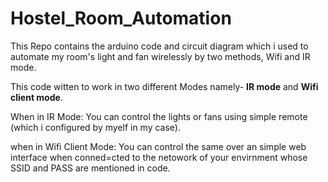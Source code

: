 # Hostel_Room_Automation
This Repo contains the arduino code and circuit diagram which i used to automate my room's light and fan wirelessly by two methods, Wifi and IR mode.


This code witten to work in two different Modes namely- <b>IR mode</b> and <b>Wifi client mode</b>.

When in IR Mode:
  You can control the lights or fans using simple remote (which i configured by myelf in my case).
 
when in Wifi Client Mode:
  You can control the same over an simple web interface when conned=cted to the netowork of your envirnment whose SSID and
  PASS are mentioned in code.
  
